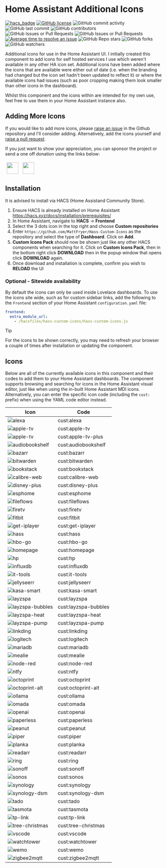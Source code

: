 # Home Assistant Additional Icons

[![hacs_badge](https://img.shields.io/badge/HACS-Custom-orange.svg)](https://github.com/custom-components/hacs)
[![GitHub license](https://img.shields.io/github/license/MattFryer/Hass-Custom-Icons.svg?logo=gnu&logoColor=ffffff)](https://github.com/MattFryer/Hass-Custom-Icons/blob/master/LICENSE)
![GitHub commit activity](https://img.shields.io/github/commit-activity/t/MattFryer/Hass-Custom-Icons)
![GitHub last commit](https://img.shields.io/github/last-commit/MattFryer/Hass-Custom-Icons)
![GitHub contributors](https://img.shields.io/github/contributors/MattFryer/Hass-Custom-Icons)
![GitHub Issues or Pull Requests](https://img.shields.io/github/issues-pr/MattFryer/Hass-Custom-Icons)
![GitHub Issues or Pull Requests](https://img.shields.io/github/issues/MattFryer/Hass-Custom-Icons)
[![Average time to resolve an issue](http://isitmaintained.com/badge/resolution/MattFryer/Hass-Custom-Icons.svg)](http://isitmaintained.com/project/MattFryer/Hass-Custom-Icons "Average time to resolve an issue")
![GitHub Repo stars](https://img.shields.io/github/stars/MattFryer/Hass-Custom-Icons)
![GitHub forks](https://img.shields.io/github/forks/MattFryer/Hass-Custom-Icons)
![GitHub watchers](https://img.shields.io/github/watchers/MattFryer/Hass-Custom-Icons)

Additional icons for use in the Home Assistant UI. I initially created this component to add icons for self hosted services I use which weren't available in any other HA icon set. Additional icons have been added where the icons that are available were either out of date (i.e. when the branding had changed but the icon set hadn't been updated to reflect it) or where the available icons had issues (such as poor cropping making them look smaller than other icons in the dashboard).

Whilst this component and the icons within are intended for my own use, feel free to use them in your Home Assistant instance also.

## Adding More Icons
If you would like to add more icons, please [raise an issue](https://github.com/MattFryer/Hass-Custom-Icons/issues) in the Github repository and I'll consider adding. Alternatively, add the icons yourself and [raise a pull request](https://github.com/MattFryer/Hass-Custom-Icons/pulls).

If you just want to show your appreciation, you can sponsor the project or send a one off donation using the links below:

[<img src="https://www.buymeacoffee.com/assets/img/custom_images/orange_img.png" height="37px" style="margin: 5px"/>](https://buymeacoffee.com/mattfryer)
[<img src="Assets/Readme/github-sponsors-button.svg" height="37px" style="margin: 5px"/>](https://github.com/sponsors/MattFryer)

## Installation
It is advised to install via HACS (Home Assistand Community Store).
1. Ensure HACS is already installed on Home Assistant https://hacs.xyz/docs/installation/prerequisites/
2. In Home Assistant, navigate to **HACS** -> **Frontend**
3. Select the 3 dots icon in the top right and choose **Custom repositories**
4. Enter `https://github.com/MattFryer/Hass-Custom-Icons` as the repository and select the type of **Dashboard**. Click on **Add**.
5. **Custom Icons Pack** should now be shown just like any other HACS components when searching for it. Click on **Custom Icons Pack**, then in the bottom right click **DOWNLOAD** then in the popup window that opens click **DOWNLOAD** again.
6. Once download and installation is complete, confirm you wish to **RELOAD** the UI

### Optional - Sitewide availability
By default the icons can only be used inside Lovelace dashboards. To use the icons site wide, such as for custom sidebar links, add the following to the `Frontend` section of your Home Assistant `configuration.yaml` file:

```yaml
frontend:
  extra_module_url:
    - /hacsfiles/hass-custom-icons/hass-custom-icons.js
```

> [!TIP]
> For the icons to be shown correctly, you may need to refresh your browser a couple of times after installation or updating the component. 

## Icons
Below are all of the currently available icons in this component and their codes to add them to your Home Assistant dashboards. The component supports browsing and searching for icons in the Home Assistant visual editor, just like when using the in-built Home Assistant MDI icons. Alternatively, you can enter the specific icon code (including the `cust:` prefix) when using the YAML code editor instead.

| Icon          | Code          |
| ------------- | ------------- |
| ![alexa](/Assets/Icons/alexa.svg) | cust:alexa  |
| ![apple-tv](/Assets/Icons/apple-tv.svg)  | cust:apple-tv  |
| ![apple-tv](/Assets/Icons/apple-tv-plus.svg)  | cust:apple-tv-plus  |
| ![audiobookshelf](/Assets/Icons/audiobookshelf.svg)  | cust:audiobookshelf  |
| ![bazarr](/Assets/Icons/bazarr.svg)  | cust:bazarr  |
| ![bitwarden](/Assets/Icons/bitwarden.svg) | cust:bitwarden  |
| ![bookstack](/Assets/Icons/bookstack.svg) | cust:bookstack  |
| ![calibre-web](/Assets/Icons/calibre-web.svg)  | cust:calibre-web  |
| ![disney-plus](/Assets/Icons/disney-plus.svg)  | cust:disney-plus  |
| ![esphome](/Assets/Icons/esphome.svg)  | cust:esphome  |
| ![fileflows](/Assets/Icons/fileflows.svg)  | cust:fileflows  |
| ![firetv](/Assets/Icons/firetv.svg)  | cust:firetv  |
| ![fitbit](/Assets/Icons/fitbit.svg)  | cust:fitbit  |
| ![get-iplayer](/Assets/Icons/get-iplayer.svg)  | cust:get-iplayer  |
| ![hass](/Assets/Icons/hass.svg)  | cust:hass  |
| ![hbo-go](/Assets/Icons/hbo-go.svg) | cust:hbo-go  |
| ![homepage](/Assets/Icons/homepage.svg) | cust:homepage  |
| ![hp](/Assets/Icons/hp.svg) | cust:hp  |
| ![influxdb](/Assets/Icons/influxdb.svg)  | cust:influxdb  |
| ![it-tools](/Assets/Icons/it-tools.svg)  | cust:it-tools  |
| ![jellyseerr](/Assets/Icons/jellyseerr.svg)  | cust:jellyseerr  |
| ![kasa-smart](/Assets/Icons/kasa-smart.svg)  | cust:kasa-smart  |
| ![layzspa](/Assets/Icons/layzspa.svg)  | cust:layzspa |
| ![layzspa-bubbles](/Assets/Icons/layzspa-bubbles.svg)  | cust:layzspa-bubbles |
| ![layzspa-heat](/Assets/Icons/layzspa-heat.svg)  | cust:layzspa-heat  |
| ![layzspa-pump](/Assets/Icons/layzspa-pump.svg)  | cust:layzspa-pump  |
| ![linkding](/Assets/Icons/linkding.svg)  | cust:linkding  |
| ![logitech](/Assets/Icons/logitech.svg)  | cust:logitech  |
| ![mariadb](/Assets/Icons/mariadb.svg)  | cust:mariadb  |
| ![mealie](/Assets/Icons/mealie.svg)  | cust:mealie  |
| ![node-red](/Assets/Icons/node-red.svg)  | cust:node-red  |
| ![ntfy](/Assets/Icons/ntfy.svg)  | cust:ntfy  |
| ![octoprint](/Assets/Icons/octoprint.svg)  | cust:octoprint  |
| ![octoprint-alt](/Assets/Icons/octoprint-alt.svg)  | cust:octoprint-alt  |
| ![ollama](/Assets/Icons/ollama.svg)  | cust:ollama  |
| ![omada](/Assets/Icons/omada.svg)  | cust:omada  |
| ![openai](/Assets/Icons/openai.svg)  | cust:openai  |
| ![paperless](/Assets/Icons/paperless.svg)  | cust:paperless  |
| ![peanut](/Assets/Icons/peanut.svg)  | cust:peanut  |
| ![piper](/Assets/Icons/piper.svg)  | cust:piper  |
| ![planka](/Assets/Icons/planka.svg)  | cust:planka  |
| ![readarr](/Assets/Icons/readarr.svg)  | cust:readarr  |
| ![ring](/Assets/Icons/ring.svg)  | cust:ring  |
| ![sonoff](/Assets/Icons/sonoff.svg)  | cust:sonoff  |
| ![sonos](/Assets/Icons/sonos.svg)  | cust:sonos  |
| ![synology](/Assets/Icons/synology.svg)  | cust:synology  |
| ![synology-dsm](/Assets/Icons/synology-dsm.svg)   | cust:synology-dsm  |
| ![tado](/Assets/Icons/tado.svg)  | cust:tado  |
| ![tasmota](/Assets/Icons/tasmota.svg)  | cust:tasmota  |
| ![tp-link](/Assets/Icons/tp-link.svg)  | cust:tp-link  |
| ![tree-christmas](/Assets/Icons/tree-christmas.svg)  | cust:tree-christmas  |
| ![vscode](/Assets/Icons/vscode.svg)  | cust:vscode  |
| ![watchtower](/Assets/Icons/watchtower.svg)  | cust:watchtower  |
| ![wemo](/Assets/Icons/wemo.svg)  | cust:wemo  |
| ![zigbee2mqtt](/Assets/Icons/zigbee2mqtt.svg)  | cust:zigbee2mqtt  |